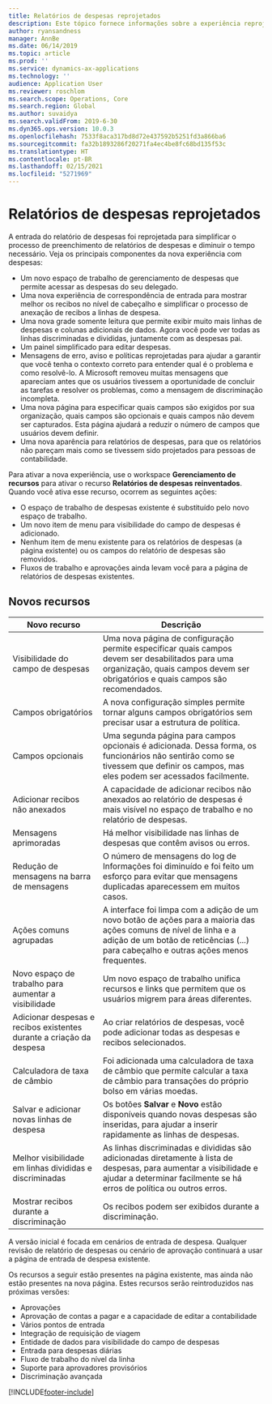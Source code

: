 ```yaml
---
title: Relatórios de despesas reprojetados
description: Este tópico fornece informações sobre a experiência reprojetada e reformulada para a entrada de relatórios de despesas.
author: ryansandness
manager: AnnBe
ms.date: 06/14/2019
ms.topic: article
ms.prod: ''
ms.service: dynamics-ax-applications
ms.technology: ''
audience: Application User
ms.reviewer: roschlom
ms.search.scope: Operations, Core
ms.search.region: Global
ms.author: suvaidya
ms.search.validFrom: 2019-6-30
ms.dyn365.ops.version: 10.0.3
ms.openlocfilehash: 7533f8aca317bd8d72e437592b5251fd3a866ba6
ms.sourcegitcommit: fa32b1893286f20271fa4ec4be8fc68bd135f53c
ms.translationtype: HT
ms.contentlocale: pt-BR
ms.lasthandoff: 02/15/2021
ms.locfileid: "5271969"
---
```

# <a name="redesigned-expense-reports"></a>Relatórios de despesas reprojetados

A entrada do relatório de despesas foi reprojetada para simplificar o processo de preenchimento de relatórios de despesas e diminuir o tempo necessário. Veja os principais componentes da nova experiência com despesas:

- Um novo espaço de trabalho de gerenciamento de despesas que permite acessar as despesas do seu delegado.
- Uma nova experiência de correspondência de entrada para mostrar melhor os recibos no nível de cabeçalho e simplificar o processo de anexação de recibos a linhas de despesa.
- Uma nova grade somente leitura que permite exibir muito mais linhas de despesas e colunas adicionais de dados. Agora você pode ver todas as linhas discriminadas e divididas, juntamente com as despesas pai.
- Um painel simplificado para editar despesas.
- Mensagens de erro, aviso e políticas reprojetadas para ajudar a garantir que você tenha o contexto correto para entender qual é o problema e como resolvê-lo. A Microsoft removeu muitas mensagens que apareciam antes que os usuários tivessem a oportunidade de concluir as tarefas e resolver os problemas, como a mensagem de discriminação incompleta.
- Uma nova página para especificar quais campos são exigidos por sua organização, quais campos são opcionais e quais campos não devem ser capturados. Esta página ajudará a reduzir o número de campos que usuários devem definir.
- Uma nova aparência para relatórios de despesas, para que os relatórios não pareçam mais como se tivessem sido projetados para pessoas de contabilidade.

Para ativar a nova experiência, use o workspace **Gerenciamento de recursos** para ativar o recurso **Relatórios de despesas reinventados**. Quando você ativa esse recurso, ocorrem as seguintes ações:

- O espaço de trabalho de despesas existente é substituído pelo novo espaço de trabalho.
- Um novo item de menu para visibilidade do campo de despesas é adicionado.
- Nenhum item de menu existente para os relatórios de despesas (a página existente) ou os campos do relatório de despesas são removidos.
- Fluxos de trabalho e aprovações ainda levam você para a página de relatórios de despesas existentes.

## <a name="new-features"></a>Novos recursos

| Novo recurso | Descrição |
|---|----|
| Visibilidade do campo de despesas | Uma nova página de configuração permite especificar quais campos devem ser desabilitados para uma organização, quais campos devem ser obrigatórios e quais campos são recomendados. |
| Campos obrigatórios | A nova configuração simples permite tornar alguns campos obrigatórios sem precisar usar a estrutura de política. |
| Campos opcionais | Uma segunda página para campos opcionais é adicionada. Dessa forma, os funcionários não sentirão como se tivessem que definir os campos, mas eles podem ser acessados facilmente. |
| Adicionar recibos não anexados | A capacidade de adicionar recibos não anexados ao relatório de despesas é mais visível no espaço de trabalho e no relatório de despesas. |
| Mensagens aprimoradas | Há melhor visibilidade nas linhas de despesas que contêm avisos ou erros. |
| Redução de mensagens na barra de mensagens| O número de mensagens do log de Informações foi diminuído e foi feito um esforço para evitar que mensagens duplicadas aparecessem em muitos casos. |
| Ações comuns agrupadas | A interface foi limpa com a adição de um novo botão de ações para a maioria das ações comuns de nível de linha e a adição de um botão de reticências (...) para cabeçalho e outras ações menos frequentes. |
| Novo espaço de trabalho para aumentar a visibilidade | Um novo espaço de trabalho unifica recursos e links que permitem que os usuários migrem para áreas diferentes. |
| Adicionar despesas e recibos existentes durante a criação da despesa | Ao criar relatórios de despesas, você pode adicionar todas as despesas e recibos selecionados. |
| Calculadora de taxa de câmbio | Foi adicionada uma calculadora de taxa de câmbio que permite calcular a taxa de câmbio para transações do próprio bolso em várias moedas. |
| Salvar e adicionar novas linhas de despesa | Os botões **Salvar** e **Novo** estão disponíveis quando novas despesas são inseridas, para ajudar a inserir rapidamente as linhas de despesas. |
| Melhor visibilidade em linhas divididas e discriminadas | As linhas discriminadas e divididas são adicionadas diretamente à lista de despesas, para aumentar a visibilidade e ajudar a determinar facilmente se há erros de política ou outros erros. |
| Mostrar recibos durante a discriminação | Os recibos podem ser exibidos durante a discriminação. |

A versão inicial é focada em cenários de entrada de despesa. Qualquer revisão de relatório de despesas ou cenário de aprovação continuará a usar a página de entrada de despesa existente.

Os recursos a seguir estão presentes na página existente, mas ainda não estão presentes na nova página. Estes recursos serão reintroduzidos nas próximas versões:

- Aprovações
- Aprovação de contas a pagar e a capacidade de editar a contabilidade
- Vários pontos de entrada
- Integração de requisição de viagem
- Entidade de dados para visibilidade do campo de despesas
- Entrada para despesas diárias
- Fluxo de trabalho do nível da linha
- Suporte para aprovadores provisórios
- Discriminação avançada


[!INCLUDE[footer-include](../includes/footer-banner.md)]